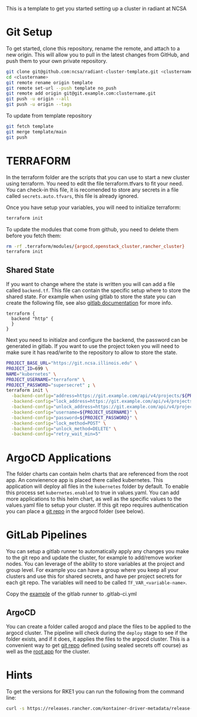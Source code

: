 This is a template to get you started setting up a cluster in radiant at NCSA

# Git Setup

To get started, clone this repository, rename the remote, and attach to a new origin. This will allow you to pull in the latest changes from GitHub, and push them to your own private repository.

```bash
git clone git@github.com:ncsa/radiant-cluster-template.git <clustername>
cd <clustername>
git remote rename origin template
git remote set-url --push template no_push
git remote add origin git@git.example.com:clustername.git
git push -u origin --all
git push -u origin --tags
```

To update from template repository

```bash
git fetch template
git merge template/main
git push
```

# TERRAFORM

In the terraform folder are the scripts that you can use to start a new cluster using terraform. You need to edit the file terraform.tfvars to fit your need. You can check-in this file, it is recomended to store any secrets in a file called `secrets.auto.tfvars`, this file is already ignored.

Once you have setup your variables, you will need to initialize terraform:

```bash
terraform init
```

To update the modules that come from github, you need to delete them before you fetch them:

```bash
rm -rf .terraform/modules/{argocd,openstack_cluster,rancher_cluster}
terraform init
```

## Shared State

If you want to change where the state is written you will can add a file called `backend.tf`. This file can contain the specific setup where to store the shared state. For example when using gitlab to store the state you can create the following file, see also [gitlab documentation](https://docs.gitlab.com/ee/user/infrastructure/iac/terraform_state.html) for more info.

```hcl
terraform {
  backend "http" {
  }
}
```

Next you need to initialze and configure the backend, the password can be generated in gitlab. If you want to use the project token you will need to make sure it has read/write to the repository to allow to store the state.
```bash
PROJECT_BASE_URL="https://git.ncsa.illinois.edu" \
PROJECT_ID=699 \
NAME="kubernetes" \
PROJECT_USERNAME="terraform" \
PROJECT_PASSWORD="supersecret" ; \
terraform init \
  -backend-config="address=https://git.example.com/api/v4/projects/${PROJECT_ID}/terraform/state/${CLUSTER}" \
  -backend-config="lock_address=https://git.example.com/api/v4/projects/${PROJECT_ID}/terraform/state/${CLUSTER}/lock" \
  -backend-config="unlock_address=https://git.example.com/api/v4/projects/${PROJECT_ID}/terraform/state/${CLUSTER}/lock" \
  -backend-config="username=${PROJECT_USERNAME}" \
  -backend-config="password=${PROJECT_PASSWORD}" \
  -backend-config="lock_method=POST" \
  -backend-config="unlock_method=DELETE" \
  -backend-config="retry_wait_min=5"
```

# ArgoCD Applications

The folder charts can contain helm charts that are referenced from the root app. An convienence app is placed there called kubernetes. This application will deploy all files in the `kubernetes` folder by default. To enable this process set `kubernetes.enabled` to true in values.yaml. You can add more applications to this helm chart, as well as the specific values to the values.yaml file to setup your cluster. If this git repo requires authentication you can place a [git repo](examples/gitrepo.yaml) in the argocd folder (see below).

# GitLab Pipelines

You can setup a gitlab runner to automatically apply any changes you make to the git repo and update the cluster, for example to add/remove worker nodes. You can leverage of the ability to store variables at the project and group level. For example you can have a group where you keep all your clusters and use this for shared secrets, and have per project secrets for each git repo.  The variables will need to be called `TF_VAR_<variable-name>`. 

Copy the [example](examples/gitlab-ci.yml) of the gitlab runner to .gitlab-ci.yml

## ArgoCD

You can create a folder called arogcd and place the files to be applied to the argocd cluster. The pipeline will check during the `deploy` stage to see if the folder exists, and if it does, it applies the files to the argocd cluster. This is a convenient way to get [git repo](examples/gitrepo.yaml) defined (using sealed secrets off course) as well as the [root app](examples/apps.yaml) for the cluster.

# Hints

To get the versions for RKE1 you can run the following from the command line:

```bash
curl -s https://releases.rancher.com/kontainer-driver-metadata/release-v2.6/data.json | jq -r '.K8sVersionRKESystemImages | keys'
```
